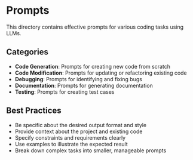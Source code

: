 # Prompts

This directory contains effective prompts for various coding tasks using LLMs.

## Categories

- **Code Generation**: Prompts for creating new code from scratch
- **Code Modification**: Prompts for updating or refactoring existing code
- **Debugging**: Prompts for identifying and fixing bugs
- **Documentation**: Prompts for generating documentation
- **Testing**: Prompts for creating test cases

## Best Practices

- Be specific about the desired output format and style
- Provide context about the project and existing code
- Specify constraints and requirements clearly
- Use examples to illustrate the expected result
- Break down complex tasks into smaller, manageable prompts